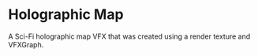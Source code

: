 # Holographic Map
 A Sci-Fi holographic map VFX that was created using a render texture and VFXGraph.
